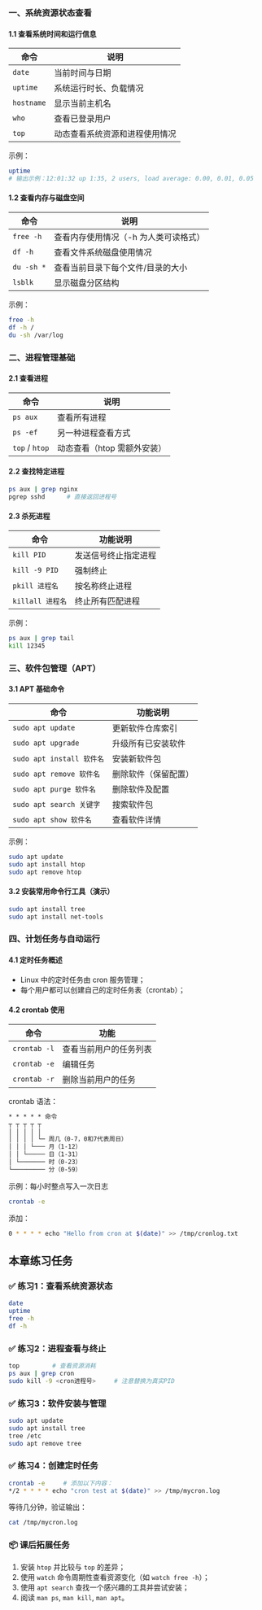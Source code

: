 ### 一、系统资源状态查看
#### 1.1 查看系统时间和运行信息
| 命令 | 说明 |
| --- | --- |
| `date` | 当前时间与日期 |
| `uptime` | 系统运行时长、负载情况 |
| `hostname` | 显示当前主机名 |
| `who` | 查看已登录用户 |
| `top` | 动态查看系统资源和进程使用情况 |


示例：

```bash
uptime
# 输出示例：12:01:32 up 1:35, 2 users, load average: 0.00, 0.01, 0.05
```

#### 1.2 查看内存与磁盘空间
| 命令 | 说明 |
| --- | --- |
| `free -h` | 查看内存使用情况（-h 为人类可读格式） |
| `df -h` | 查看文件系统磁盘使用情况 |
| `du -sh *` | 查看当前目录下每个文件/目录的大小 |
| `lsblk` | 显示磁盘分区结构 |


示例：

```bash
free -h
df -h /
du -sh /var/log
```

### 二、进程管理基础
#### 2.1 查看进程
| 命令 | 说明 |
| --- | --- |
| `ps aux` | 查看所有进程 |
| `ps -ef` | 另一种进程查看方式 |
| `top` / `htop` | 动态查看（htop 需额外安装） |


#### 2.2 查找特定进程
```bash
ps aux | grep nginx
pgrep sshd      # 直接返回进程号
```

#### 2.3 杀死进程
| 命令 | 功能说明 |
| --- | --- |
| `kill PID` | 发送信号终止指定进程 |
| `kill -9 PID` | 强制终止 |
| `pkill 进程名` | 按名称终止进程 |
| `killall 进程名` | 终止所有匹配进程 |


示例：

```bash
ps aux | grep tail
kill 12345
```

### 三、软件包管理（APT）
#### 3.1 APT 基础命令
| 命令 | 功能说明 |
| --- | --- |
| `sudo apt update` | 更新软件仓库索引 |
| `sudo apt upgrade` | 升级所有已安装软件 |
| `sudo apt install 软件名` | 安装新软件包 |
| `sudo apt remove 软件名` | 删除软件（保留配置） |
| `sudo apt purge 软件名` | 删除软件及配置 |
| `sudo apt search 关键字` | 搜索软件包 |
| `sudo apt show 软件名` | 查看软件详情 |


示例：

```bash
sudo apt update
sudo apt install htop
sudo apt remove htop
```

#### 3.2 安装常用命令行工具（演示）
```bash
sudo apt install tree
sudo apt install net-tools
```

### 四、计划任务与自动运行
#### 4.1 定时任务概述
+ Linux 中的定时任务由 cron 服务管理；
+ 每个用户都可以创建自己的定时任务表（crontab）；

#### 4.2 crontab 使用
| 命令 | 功能 |
| --- | --- |
| `crontab -l` | 查看当前用户的任务列表 |
| `crontab -e` | 编辑任务 |
| `crontab -r` | 删除当前用户的任务 |


crontab 语法：

```latex
* * * * * 命令
┬ ┬ ┬ ┬ ┬
│ │ │ │ │
│ │ │ │ └─ 周几（0-7，0和7代表周日）
│ │ │ └─── 月（1-12）
│ │ └───── 日（1-31）
│ └─────── 时（0-23）
└───────── 分（0-59）
```

示例：每小时整点写入一次日志

```bash
crontab -e
```

添加：

```bash
0 * * * * echo "Hello from cron at $(date)" >> /tmp/cronlog.txt
```

## 本章练习任务
### ✅ 练习1：查看系统资源状态
```bash
date
uptime
free -h
df -h
```

### ✅ 练习2：进程查看与终止
```bash
top         # 查看资源消耗
ps aux | grep cron
sudo kill -9 <cron进程号>     # 注意替换为真实PID
```

### ✅ 练习3：软件安装与管理
```bash
sudo apt update
sudo apt install tree
tree /etc
sudo apt remove tree
```

### ✅ 练习4：创建定时任务
```bash
crontab -e     # 添加以下内容：
*/2 * * * * echo "cron test at $(date)" >> /tmp/mycron.log
```

等待几分钟，验证输出：

```bash
cat /tmp/mycron.log
```

### 📦 课后拓展任务
1. 安装 `htop` 并比较与 `top` 的差异；
2. 使用 `watch` 命令周期性查看资源变化（如 `watch free -h`）；
3. 使用 `apt search` 查找一个感兴趣的工具并尝试安装；
4. 阅读 `man ps`, `man kill`, `man apt`。

